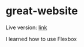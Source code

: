 # great-website
Live version: [link](https://clydecode.github.io/great-website)

I learned how to use Flexbox

